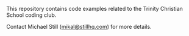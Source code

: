 This repository contains code examples related to the Trinity Christian School coding club.

Contact Michael Still (mikal@stillhq.com) for more details.
